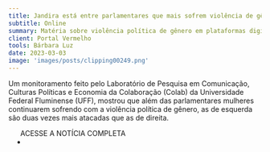 ```yaml
---
title: Jandira está entre parlamentares que mais sofrem violência de gênero
subtitle: Online
summary: Matéria sobre violência política de gênero em plataformas digitais
client: Portal Vermelho
tools: Bárbara Luz
date: 2023-03-03
image: 'images/posts/clipping00249.png'
---
```


Um monitoramento feito pelo Laboratório de Pesquisa em Comunicação, Culturas Políticas e Economia da Colaboração (Colab) da Universidade Federal Fluminense (UFF), mostrou que além das parlamentares mulheres continuarem sofrendo com a violência política de gênero, as de esquerda são duas vezes mais atacadas que as de direita.

<div class="post__share"><ul class="share__list list-reset">ACESSE A NOTÍCIA COMPLETA<li class="share__item" style="margin-left: 10px"><a class="share__link share__facebook" style="background: #fa5657" href="https://vermelho.org.br/2023/03/03/jandira-esta-entre-parlamentares-que-mais-sofrem-violencia-de-genero/
onclick=window.open(this.href, 'pop-up', 'left=20,top=20,width=500,height=500,toolbar=1,resizable=0'); return false;" title="Link" rel="nofollow"><i class="fa-solid fa-link"></i></a></li></ul></div>
<!-- <div class="gallery-box"><div class="gallery"><img src="/clipping/images/example-1.jpg" loading="lazy" alt="Project"><img src="/clipping/images/example-2.jpg" loading="lazy" alt="Project"></div><em>Gallery / <a href="https://www.freepik.com/" target="_blank">Freepic</a></em></div> -->
